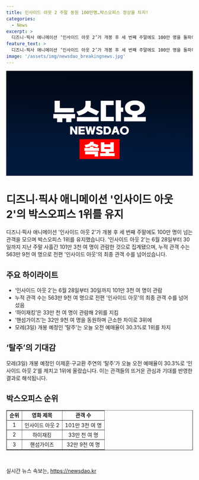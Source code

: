 ```yaml
---
title: 인사이드 아웃 2 주말 동원 100만명…박스오피스 정상을 차지!
categories:
  - News
excerpt: >
  디즈니·픽사 애니메이션 ‘인사이드 아웃 2’가 개봉 후 세 번째 주말에도 100만 명을 돌파해 박스오피스 1위를 유지했습니다. 6월 28일부터 30일까지 101만 3천 명이 관람하며 누적 관객 수는 563만 9천 명으로 ‘인사이드 아웃’의 기록을 넘었습니다. ‘하이재킹’은 2위를 지키고 ‘핸섬가이즈’는 3위에 올랐으며, 모레 개봉 예정인 ‘탈주’는 이미 예매율로 1위를 차지했습니다. 기대가 높아지고 있는 영화계 속 소식입니다.
feature_text: >
  디즈니·픽사 애니메이션 ‘인사이드 아웃 2’가 개봉 후 세 번째 주말에도 100만 명을 돌파해 박스오피스 1위를 유지했습니다. 6월 28일부터 30일까지 101만 3천 명이 관람하며 누적 관객 수는 563만 9천 명으로 ‘인사이드 아웃’의 기록을 넘었습니다. ‘하이재킹’은 2위를 지키고 ‘핸섬가이즈’는 3위에 올랐으며, 모레 개봉 예정인 ‘탈주’는 이미 예매율로 1위를 차지했습니다. 기대가 높아지고 있는 영화계 속 소식입니다.
image: '/assets/img/newsdao_breakingnews.jpg'
---
```


<p><img src="/assets/img/newsdao_breakingnews.jpg" alt="pcversion 속보" /></p>

<h1>디즈니·픽사 애니메이션 '인사이드 아웃 2'의 박스오피스 1위를 유지</h1>

<p data-ke-size="size16">디즈니·픽사 애니메이션 '인사이드 아웃 2'가 개봉 후 세 번째 주말에도 100만 명이 넘는 관객을 모으며 박스오피스 1위를 유지했습니다. '인사이드 아웃 2'는 6월 28일부터 30일까지 지난 주말 사흘간 101만 3천 여 명이 관람한 것으로 집계됐으며, 누적 관객 수는 563만 9천 여 명으로 전편 '인사이드 아웃'의 최종 관객 수를 넘어섰습니다.</p>

<h2 data-ke-size="size26">주요 하이라이트</h2>

<ul>
    <li>‘인사이드 아웃 2’는 6월 28일부터 30일까지 101만 3천 여 명이 관람</li>
    <li>누적 관객 수는 563만 9천 여 명으로 전편 '인사이드 아웃'의 최종 관객 수를 넘어섰음</li>
    <li>‘하이재킹’은 33만 천 여 명이 관람해 2위를 지킴</li>
    <li>‘핸섬가이즈’는 32만 9천 여 명을 동원하며 근소한 차이로 3위에</li>
    <li>모레(3일) 개봉 예정인 '탈주'는 오늘 오전 예매율이 30.3%로 1위를 차지</li>
</ul>

<h2 data-ke-size="size26">‘탈주’의 기대감</h2>

<p data-ke-size="size16">모레(3일) 개봉 예정인 이제훈·구교환 주연의 ‘탈주’가 오늘 오전 예매율이 30.3%로 ‘인사이드 아웃 2’를 제치고 1위에 올랐습니다. 이는 관객들의 뜨거운 관심과 기대를 반영한 결과로 해석됩니다.</p>

<h2 data-ke-size="size26">박스오피스 순위</h2>

<table style="width: 100%;" border="1">
    <tbody>
        <tr>
            <td style="text-align: center; height: 17px;"><b>순위</b></td>
            <td style="text-align: center; height: 17px;"><b>영화 제목</b></td>
            <td style="text-align: center; height: 17px;"><b>관객 수</b></td>
        </tr>
        <tr>
            <td style="text-align: center; height: 17px;">1</td>
            <td style="text-align: center; height: 17px;">인사이드 아웃 2</td>
            <td style="text-align: center; height: 17px;">101만 3천 여 명</td>
        </tr>
        <tr>
            <td style="text-align: center; height: 17px;">2</td>
            <td style="text-align: center; height: 17px;">하이재킹</td>
            <td style="text-align: center; height: 17px;">33만 천 여 명</td>
        </tr>
        <tr>
            <td style="text-align: center; height: 17px;">3</td>
            <td style="text-align: center; height: 17px;">핸섬가이즈</td>
            <td style="text-align: center; height: 17px;">32만 9천 여 명</td>
        </tr>
    </tbody>
</table>

<p data-ke-size="size16">&nbsp;</p>
실시간 뉴스 속보는, <a href="https://newsdao.kr" rel="dofollow">https://newsdao.kr</a>


